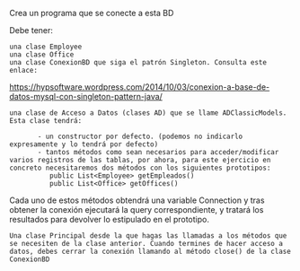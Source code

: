 Crea un programa que se conecte a esta BD

Debe tener:

    una clase Employee
    una clase Office
    una clase ConexionBD que siga el patrón Singleton. Consulta este enlace:

https://hypsoftware.wordpress.com/2014/10/03/conexion-a-base-de-datos-mysql-con-singleton-pattern-java/

    una clase de Acceso a Datos (clases AD) que se llame ADClassicModels. Esta clase tendrá:

           - un constructor por defecto. (podemos no indicarlo expresamente y lo tendrá por defecto)
           - tantos métodos como sean necesarios para acceder/modificar varios registros de las tablas, por ahora, para este ejercicio en concreto necesitaremos dos métodos con los siguientes prototipos:
              public List<Employee> getEmpleados()
              public List<Office> getOffices()
Cada uno de estos métodos obtendrá una variable Connection y tras obtener la conexión  ejecutará la query correspondiente, y tratará los resultados para devolver lo estipulado en el prototipo.

    Una clase Principal desde la que hagas las llamadas a los métodos que se necesiten de la clase anterior. Cuando termines de hacer acceso a datos, debes cerrar la conexión llamando al método close() de la clase ConexionBD
